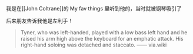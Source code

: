 ---
---

我是在[[John Coltrane]]的 My fav things 里听到他的，当时就被钢琴吸引了

后来朋友告诉我他是左利手！

> Tyner, who was left-handed, played with a low bass left hand and he raised his arm high above the keyboard for an emphatic attack. His right-hand soloing was detached and staccato. —— via.wiki